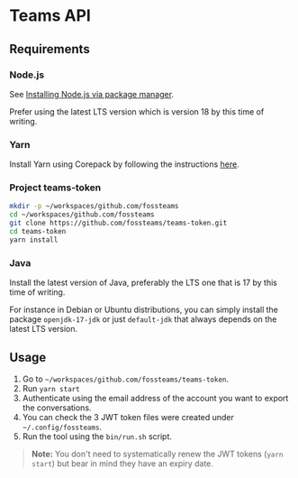 # Teams API

## Requirements

### Node.js

See [Installing Node.js via package manager](https://nodejs.org/en/download/package-manager).

Prefer using the latest LTS version which is version 18 by this time of writing.

### Yarn

Install Yarn using Corepack by following the instructions
[here](https://yarnpkg.com/getting-started/install).

### Project teams-token

```sh
mkdir -p ~/workspaces/github.com/fossteams
cd ~/workspaces/github.com/fossteams
git clone https://github.com/fossteams/teams-token.git
cd teams-token
yarn install
```

### Java

Install the latest version of Java, preferably the LTS one that is 17 by this
time of writing.

For instance in Debian or Ubuntu distributions, you can simply install the
package `openjdk-17-jdk` or just `default-jdk` that always depends on the
latest LTS version.

## Usage

1. Go to `~/workspaces/github.com/fossteams/teams-token`.
2. Run `yarn start`
3. Authenticate using the email address of the account you want to export the
  conversations.
4. You can check the 3 JWT token files were created under `~/.config/fossteams`.
5. Run the tool using the `bin/run.sh` script.

> **Note:** You don't need to systematically renew the JWT tokens (`yarn start`)
> but bear in mind they have an expiry date.
